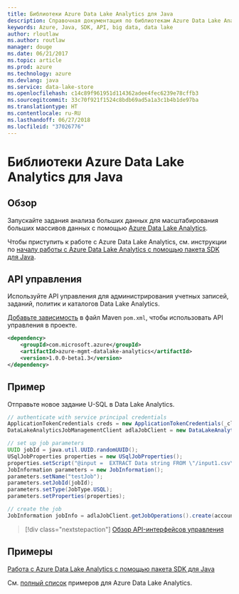 ```yaml
---
title: Библиотеки Azure Data Lake Analytics для Java
description: Справочная документация по библиотекам Azure Data Lake Analytics для Java
keywords: Azure, Java, SDK, API, big data, data lake
author: rloutlaw
ms.author: routlaw
manager: douge
ms.date: 06/21/2017
ms.topic: article
ms.prod: azure
ms.technology: azure
ms.devlang: java
ms.service: data-lake-store
ms.openlocfilehash: c14c89f961951d114362adee4fec6239e78cffb3
ms.sourcegitcommit: 33c70f921f1524c8bdb69ad5a1a3c1b4b1de97ba
ms.translationtype: HT
ms.contentlocale: ru-RU
ms.lasthandoff: 06/27/2018
ms.locfileid: "37026776"
---
```

# <a name="azure-data-lake-analytics-libraries-for-java"></a>Библиотеки Azure Data Lake Analytics для Java

## <a name="overview"></a>Обзор

Запускайте задания анализа больших данных для масштабирования больших массивов данных с помощью [Azure Data Lake Analytics](/azure/data-lake-analytics/data-lake-analytics-overview).

Чтобы приступить к работе с Azure Data Lake Analytics, см. инструкции по [началу работы с Azure Data Lake Analytics с помощью пакета SDK для Java](/azure/data-lake-analytics/data-lake-analytics-get-started-java-sdk).

## <a name="management-api"></a>API управления

Используйте API управления для администрирования учетных записей, заданий, политик и каталогов Data Lake Analytics.

[Добавьте зависимость](https://maven.apache.org/guides/getting-started/index.html#How_do_I_use_external_dependencies) в файл Maven `pom.xml`, чтобы использовать API управления в проекте.


```XML
<dependency>
    <groupId>com.microsoft.azure</groupId>
    <artifactId>azure-mgmt-datalake-analytics</artifactId>
    <version>1.0.0-beta1.3</version>
</dependency>
```

## <a name="example"></a>Пример

Отправьте новое задание U-SQL в Data Lake Analytics.

```java
// authenticate with service principal credentials
ApplicationTokenCredentials creds = new ApplicationTokenCredentials(_clientId, _tenantId, _clientSecret, null);
DataLakeAnalyticsJobManagementClient adlaJobClient = new DataLakeAnalyticsJobManagementClientImpl(creds);

// set up job parameters
UUID jobId = java.util.UUID.randomUUID();
USqlJobProperties properties = new USqlJobProperties();
properties.setScript("@input =  EXTRACT Data string FROM \"/input1.csv\" USING Extractors.Csv(); OUTPUT @input TO @\"/output1.csv\" USING Outputters.Csv();");
JobInformation parameters = new JobInformation();
parameters.setName("testJob");
parameters.setJobId(jobId);
parameters.setType(JobType.USQL);
parameters.setProperties(properties);

// create the job
JobInformation jobInfo = adlaJobClient.getJobOperations().create(accountName, jobId, parameters).getBody();

```

> [!div class="nextstepaction"]
> [Обзор API-интерфейсов управления](/java/api/overview/azure/datalakeanalytics/management)

## <a name="samples"></a>Примеры

[Работа с Azure Data Lake Analytics с помощью пакета SDK для Java][1] 

[1]: https://docs.microsoft.com/azure/data-lake-analytics/data-lake-analytics-get-started-java-sdk

См. [полный список](https://azure.microsoft.com/resources/samples/?platform=java&term=analytics) примеров для Azure Data Lake Analytics.
